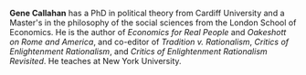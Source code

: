 **Gene Callahan** has a PhD in political theory from Cardiff
University and a Master's in the philosophy
of the social sciences from the London School of Economics.
He is the author of *Economics for Real People*
and *Oakeshott on Rome and America*,
and co-editor of *Tradition v. Rationalism*,
*Critics of Enlightenment Rationalism*, and
*Critics of Enlightenment Rationalism Revisited*.
He teaches at New York University.

